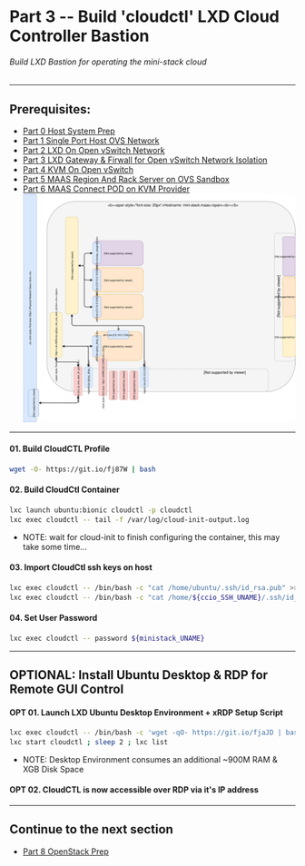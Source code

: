 # Part 3 -- Build 'cloudctl' LXD Cloud Controller Bastion
###### Build LXD Bastion for operating the mini-stack cloud
-------
## Prerequisites:
- [Part 0 Host System Prep]
- [Part 1 Single Port Host OVS Network]
- [Part 2 LXD On Open vSwitch Network]
- [Part 3 LXD Gateway & Firwall for Open vSwitch Network Isolation]
- [Part 4 KVM On Open vSwitch]
- [Part 5 MAAS Region And Rack Server on OVS Sandbox]
- [Part 6 MAAS Connect POD on KVM Provider]
![CCIO Hypervisor - JujuCTL Cloud Controller](web/drawio/juju_maas_cloud_controller.svg)
-------
#### 01. Build CloudCTL Profile
````sh
wget -O- https://git.io/fj87W | bash
````
#### 02. Build CloudCtl Container
````sh
lxc launch ubuntu:bionic cloudctl -p cloudctl
lxc exec cloudctl -- tail -f /var/log/cloud-init-output.log
````
  - NOTE: wait for cloud-init to finish configuring the container, this may take some time...
#### 03. Import CloudCtl ssh keys on host
````sh
lxc exec cloudctl -- /bin/bash -c "cat /home/ubuntu/.ssh/id_rsa.pub" >>/root/.ssh/authorized_keys
lxc exec cloudctl -- /bin/bash -c "cat /home/${ccio_SSH_UNAME}/.ssh/id_rsa.pub" >>/root/.ssh/authorized_keys
````
#### 04. Set User Password
````sh
lxc exec cloudctl -- password ${ministack_UNAME}
````
-------
## OPTIONAL: Install Ubuntu Desktop & RDP for Remote GUI Control
#### OPT 01. Launch LXD Ubuntu Desktop Environment + xRDP Setup Script
```sh
lxc exec cloudctl -- /bin/bash -c 'wget -qO- https://git.io/fjaJD | bash'
lxc start cloudctl ; sleep 2 ; lxc list
```
  - NOTE: Desktop Environment consumes an additional ~900M RAM & XGB Disk Space
#### OPT 02. CloudCTL is now accessible over RDP via it's IP address
-------
## Continue to the next section
- [Part 8 OpenStack Prep]
<!-- Markdown link & img dfn's -->
[Part 0 Host System Prep]: ../0_Host_System_Prep
[Part 1 Single Port Host OVS Network]: ../1_Single_Port_Host-Open_vSwitch_Network_Configuration
[Part 2 LXD On Open vSwitch Network]: ../2_LXD-On-OVS
[Part 3 LXD Gateway & Firwall for Open vSwitch Network Isolation]: ../3_LXD_Network_Gateway
[Part 4 KVM On Open vSwitch]: ../4_KVM_On_Open_vSwitch
[Part 5 MAAS Region And Rack Server on OVS Sandbox]: ../5_MAAS-Rack_And_Region_Ctl-On-Open_vSwitch
[Part 6 MAAS Connect POD on KVM Provider]: ../6_MAAS-Connect_POD_KVM-Provider
[Part 7 Juju MAAS Cloud]: ../7_Juju_MAAS_Cloud
[Part 8 OpenStack Prep]: ../8_OpenStack_Deploy
